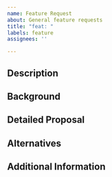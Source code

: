 ```yaml
---
name: Feature Request
about: General feature requests
title: "feat: "
labels: feature
assignees: ''

---
```


## Description

<!-- Describe the feature request -->

## Background

<!-- Describe the background and the problem this feature will solve -->

## Detailed Proposal

<!-- Describe the proposed feature in detail and how it should be implemented -->

## Alternatives

<!-- Describe any alternative solutions or features you've considered -->

## Additional Information

<!-- Add any other relevant information or screenshots -->
